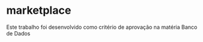 #  marketplace
Este trabalho foi desenvolvido como critério de aprovação na matéria Banco de Dados

  
